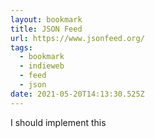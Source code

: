 ```yaml
---
layout: bookmark
title: JSON Feed
url: https://www.jsonfeed.org/
tags:
  - bookmark
  - indieweb
  - feed
  - json
date: 2021-05-20T14:13:30.525Z
---
```

 I should implement this